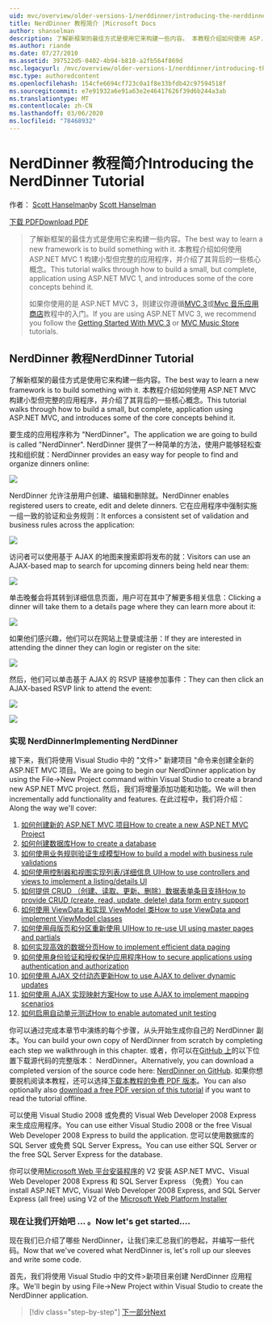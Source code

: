 ```yaml
---
uid: mvc/overview/older-versions-1/nerddinner/introducing-the-nerddinner-tutorial
title: NerdDinner 教程简介 |Microsoft Docs
author: shanselman
description: 了解新框架的最佳方式是使用它来构建一些内容。 本教程介绍如何使用 ASP.NE 构建小型但完整的应用程序 。
ms.author: riande
ms.date: 07/27/2010
ms.assetid: 397522d5-0402-4b94-b810-a2fb564f869d
msc.legacyurl: /mvc/overview/older-versions-1/nerddinner/introducing-the-nerddinner-tutorial
msc.type: authoredcontent
ms.openlocfilehash: 154cfe6694cf723c0a1f8e33bfdb42c97594518f
ms.sourcegitcommit: e7e91932a6e91a63e2e46417626f39d6b244a3ab
ms.translationtype: MT
ms.contentlocale: zh-CN
ms.lasthandoff: 03/06/2020
ms.locfileid: "78468932"
---
```

# <a name="introducing-the-nerddinner-tutorial"></a><span data-ttu-id="0d491-104">NerdDinner 教程简介</span><span class="sxs-lookup"><span data-stu-id="0d491-104">Introducing the NerdDinner Tutorial</span></span>

<span data-ttu-id="0d491-105">作者： [Scott Hanselman](https://github.com/shanselman)</span><span class="sxs-lookup"><span data-stu-id="0d491-105">by [Scott Hanselman](https://github.com/shanselman)</span></span>

[<span data-ttu-id="0d491-106">下载 PDF</span><span class="sxs-lookup"><span data-stu-id="0d491-106">Download PDF</span></span>](http://aspnetmvcbook.s3.amazonaws.com/aspnetmvc-nerdinner_v1.pdf)

> <span data-ttu-id="0d491-107">了解新框架的最佳方式是使用它来构建一些内容。</span><span class="sxs-lookup"><span data-stu-id="0d491-107">The best way to learn a new framework is to build something with it.</span></span> <span data-ttu-id="0d491-108">本教程介绍如何使用 ASP.NET MVC 1 构建小型但完整的应用程序，并介绍了其背后的一些核心概念。</span><span class="sxs-lookup"><span data-stu-id="0d491-108">This tutorial walks through how to build a small, but complete, application using ASP.NET MVC 1, and introduces some of the core concepts behind it.</span></span>
> 
> <span data-ttu-id="0d491-109">如果你使用的是 ASP.NET MVC 3，则建议你遵循[MVC 3](../../older-versions/getting-started-with-aspnet-mvc3/cs/intro-to-aspnet-mvc-3.md)或[Mvc 音乐应用商店](../../older-versions/mvc-music-store/mvc-music-store-part-1.md)教程中的入门。</span><span class="sxs-lookup"><span data-stu-id="0d491-109">If you are using ASP.NET MVC 3, we recommend you follow the [Getting Started With MVC 3](../../older-versions/getting-started-with-aspnet-mvc3/cs/intro-to-aspnet-mvc-3.md) or [MVC Music Store](../../older-versions/mvc-music-store/mvc-music-store-part-1.md) tutorials.</span></span>

## <a name="nerddinner-tutorial"></a><span data-ttu-id="0d491-110">NerdDinner 教程</span><span class="sxs-lookup"><span data-stu-id="0d491-110">NerdDinner Tutorial</span></span>

<span data-ttu-id="0d491-111">了解新框架的最佳方式是使用它来构建一些内容。</span><span class="sxs-lookup"><span data-stu-id="0d491-111">The best way to learn a new framework is to build something with it.</span></span> <span data-ttu-id="0d491-112">本教程介绍如何使用 ASP.NET MVC 构建小型但完整的应用程序，并介绍了其背后的一些核心概念。</span><span class="sxs-lookup"><span data-stu-id="0d491-112">This tutorial walks through how to build a small, but complete, application using ASP.NET MVC, and introduces some of the core concepts behind it.</span></span>

<span data-ttu-id="0d491-113">要生成的应用程序称为 "NerdDinner"。</span><span class="sxs-lookup"><span data-stu-id="0d491-113">The application we are going to build is called "NerdDinner".</span></span> <span data-ttu-id="0d491-114">NerdDinner 提供了一种简单的方法，使用户能够轻松查找和组织就：</span><span class="sxs-lookup"><span data-stu-id="0d491-114">NerdDinner provides an easy way for people to find and organize dinners online:</span></span>

![](introducing-the-nerddinner-tutorial/_static/image1.png)

<span data-ttu-id="0d491-115">NerdDinner 允许注册用户创建、编辑和删除就。</span><span class="sxs-lookup"><span data-stu-id="0d491-115">NerdDinner enables registered users to create, edit and delete dinners.</span></span> <span data-ttu-id="0d491-116">它在应用程序中强制实施一组一致的验证和业务规则：</span><span class="sxs-lookup"><span data-stu-id="0d491-116">It enforces a consistent set of validation and business rules across the application:</span></span>

![](introducing-the-nerddinner-tutorial/_static/image2.png)

<span data-ttu-id="0d491-117">访问者可以使用基于 AJAX 的地图来搜索即将发布的就：</span><span class="sxs-lookup"><span data-stu-id="0d491-117">Visitors can use an AJAX-based map to search for upcoming dinners being held near them:</span></span>

![](introducing-the-nerddinner-tutorial/_static/image3.png)

<span data-ttu-id="0d491-118">单击晚餐会将其转到详细信息页面，用户可在其中了解更多相关信息：</span><span class="sxs-lookup"><span data-stu-id="0d491-118">Clicking a dinner will take them to a details page where they can learn more about it:</span></span>

![](introducing-the-nerddinner-tutorial/_static/image4.png)

<span data-ttu-id="0d491-119">如果他们感兴趣，他们可以在网站上登录或注册：</span><span class="sxs-lookup"><span data-stu-id="0d491-119">If they are interested in attending the dinner they can login or register on the site:</span></span>

![](introducing-the-nerddinner-tutorial/_static/image5.png)

<span data-ttu-id="0d491-120">然后，他们可以单击基于 AJAX 的 RSVP 链接参加事件：</span><span class="sxs-lookup"><span data-stu-id="0d491-120">They can then click an AJAX-based RSVP link to attend the event:</span></span>

![](introducing-the-nerddinner-tutorial/_static/image6.png)

![](introducing-the-nerddinner-tutorial/_static/image7.png)

### <a name="implementing-nerddinner"></a><span data-ttu-id="0d491-121">实现 NerdDinner</span><span class="sxs-lookup"><span data-stu-id="0d491-121">Implementing NerdDinner</span></span>

<span data-ttu-id="0d491-122">接下来，我们将使用 Visual Studio 中的 "文件&gt;" 新建项目 "命令来创建全新的 ASP.NET MVC 项目。</span><span class="sxs-lookup"><span data-stu-id="0d491-122">We are going to begin our NerdDinner application by using the File-&gt;New Project command within Visual Studio to create a brand new ASP.NET MVC project.</span></span> <span data-ttu-id="0d491-123">然后，我们将增量添加功能和功能。</span><span class="sxs-lookup"><span data-stu-id="0d491-123">We will then incrementally add functionality and features.</span></span> <span data-ttu-id="0d491-124">在此过程中，我们将介绍：</span><span class="sxs-lookup"><span data-stu-id="0d491-124">Along the way we'll cover:</span></span>

1. [<span data-ttu-id="0d491-125">如何创建新的 ASP.NET MVC 项目</span><span class="sxs-lookup"><span data-stu-id="0d491-125">How to create a new ASP.NET MVC Project</span></span>](create-a-new-aspnet-mvc-project.md)
2. [<span data-ttu-id="0d491-126">如何创建数据库</span><span class="sxs-lookup"><span data-stu-id="0d491-126">How to create a database</span></span>](create-a-database.md)
3. [<span data-ttu-id="0d491-127">如何使用业务规则验证生成模型</span><span class="sxs-lookup"><span data-stu-id="0d491-127">How to build a model with business rule validations</span></span>](build-a-model-with-business-rule-validations.md)
4. [<span data-ttu-id="0d491-128">如何使用控制器和视图实现列表/详细信息 UI</span><span class="sxs-lookup"><span data-stu-id="0d491-128">How to use controllers and views to implement a listing/details UI</span></span>](use-controllers-and-views-to-implement-a-listingdetails-ui.md)
5. [<span data-ttu-id="0d491-129">如何提供 CRUD （创建、读取、更新、删除）数据表单条目支持</span><span class="sxs-lookup"><span data-stu-id="0d491-129">How to provide CRUD (create, read, update, delete) data form entry support</span></span>](provide-crud-create-read-update-delete-data-form-entry-support.md)
6. [<span data-ttu-id="0d491-130">如何使用 ViewData 和实现 ViewModel 类</span><span class="sxs-lookup"><span data-stu-id="0d491-130">How to use ViewData and implement ViewModel classes</span></span>](use-viewdata-and-implement-viewmodel-classes.md)
7. [<span data-ttu-id="0d491-131">如何使用母版页和分区重新使用 UI</span><span class="sxs-lookup"><span data-stu-id="0d491-131">How to re-use UI using master pages and partials</span></span>](re-use-ui-using-master-pages-and-partials.md)
8. [<span data-ttu-id="0d491-132">如何实现高效的数据分页</span><span class="sxs-lookup"><span data-stu-id="0d491-132">How to implement efficient data paging</span></span>](implement-efficient-data-paging.md)
9. [<span data-ttu-id="0d491-133">如何使用身份验证和授权保护应用程序</span><span class="sxs-lookup"><span data-stu-id="0d491-133">How to secure applications using authentication and authorization</span></span>](secure-applications-using-authentication-and-authorization.md)
10. [<span data-ttu-id="0d491-134">如何使用 AJAX 交付动态更新</span><span class="sxs-lookup"><span data-stu-id="0d491-134">How to use AJAX to deliver dynamic updates</span></span>](use-ajax-to-deliver-dynamic-updates.md)
11. [<span data-ttu-id="0d491-135">如何使用 AJAX 实现映射方案</span><span class="sxs-lookup"><span data-stu-id="0d491-135">How to use AJAX to implement mapping scenarios</span></span>](use-ajax-to-implement-mapping-scenarios.md)
12. [<span data-ttu-id="0d491-136">如何启用自动单元测试</span><span class="sxs-lookup"><span data-stu-id="0d491-136">How to enable automated unit testing</span></span>](enable-automated-unit-testing.md)

<span data-ttu-id="0d491-137">你可以通过完成本章节中演练的每个步骤，从头开始生成你自己的 NerdDinner 副本。</span><span class="sxs-lookup"><span data-stu-id="0d491-137">You can build your own copy of NerdDinner from scratch by completing each step we walkthrough in this chapter.</span></span> <span data-ttu-id="0d491-138">或者，你可以在[GitHub 上](https://github.com/AspNetMVPSamples/NerdDinner)的以下位置下载源代码的完整版本： NerdDinner。</span><span class="sxs-lookup"><span data-stu-id="0d491-138">Alternatively, you can download a completed version of the source code here: [NerdDinner on GitHub](https://github.com/AspNetMVPSamples/NerdDinner).</span></span> <span data-ttu-id="0d491-139">如果你想要脱机阅读本教程，还可以选择[下载本教程的免费 PDF 版本](http://aspnetmvcbook.s3.amazonaws.com/aspnetmvc-nerdinner_v1.pdf)。</span><span class="sxs-lookup"><span data-stu-id="0d491-139">You can also optionally also [download a free PDF version of this tutorial](http://aspnetmvcbook.s3.amazonaws.com/aspnetmvc-nerdinner_v1.pdf) if you want to read the tutorial offline.</span></span>

<span data-ttu-id="0d491-140">可以使用 Visual Studio 2008 或免费的 Visual Web Developer 2008 Express 来生成应用程序。</span><span class="sxs-lookup"><span data-stu-id="0d491-140">You can use either Visual Studio 2008 or the free Visual Web Developer 2008 Express to build the application.</span></span> <span data-ttu-id="0d491-141">您可以使用数据库的 SQL Server 或免费 SQL Server Express。</span><span class="sxs-lookup"><span data-stu-id="0d491-141">You can use either SQL Server or the free SQL Server Express for the database.</span></span>

<span data-ttu-id="0d491-142">你可以使用[Microsoft Web 平台安装程序](https://www.microsoft.com/web/downloads/platform.aspx)的 V2 安装 ASP.NET MVC、Visual Web Developer 2008 Express 和 SQL Server Express （免费）</span><span class="sxs-lookup"><span data-stu-id="0d491-142">You can install ASP.NET MVC, Visual Web Developer 2008 Express, and SQL Server Express (all free) using V2 of the [Microsoft Web Platform Installer](https://www.microsoft.com/web/downloads/platform.aspx)</span></span>

### <a name="now-lets-get-started"></a><span data-ttu-id="0d491-143">现在让我们开始吧 ... 。</span><span class="sxs-lookup"><span data-stu-id="0d491-143">Now let's get started....</span></span>

<span data-ttu-id="0d491-144">现在我们已介绍了哪些 NerdDinner，让我们来汇总我们的卷起，并编写一些代码。</span><span class="sxs-lookup"><span data-stu-id="0d491-144">Now that we've covered what NerdDinner is, let's roll up our sleeves and write some code.</span></span>

<span data-ttu-id="0d491-145">首先，我们将使用 Visual Studio 中的文件&gt;新项目来创建 NerdDinner 应用程序。</span><span class="sxs-lookup"><span data-stu-id="0d491-145">We'll begin by using File-&gt;New Project within Visual Studio to create the NerdDinner application.</span></span>

> [!div class="step-by-step"]
> [<span data-ttu-id="0d491-146">下一部分</span><span class="sxs-lookup"><span data-stu-id="0d491-146">Next</span></span>](create-a-new-aspnet-mvc-project.md)
